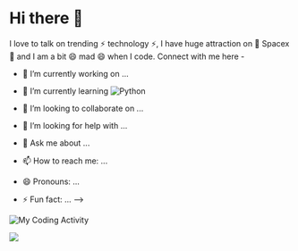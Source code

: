# Hi there 👋

I love to talk on trending ⚡ technology ⚡, I have huge attraction on 🔭 Spacex 🔭 and I am a bit 😄 mad 😄 when I code. Connect with me here -

- 🔭 I’m currently working on ...
- 🌱 I’m currently learning ![Python](https://img.shields.io/badge/-Python-8fcfd1?style=plastic&logo=Python)

- 👯 I’m looking to collaborate on ...
- 🤔 I’m looking for help with ...
- 💬 Ask me about ...
- 📫 How to reach me: ...
- 😄 Pronouns: ...
- ⚡ Fun fact: ...
-->

<img src="https://github.com/lawdiWG/lawdiWG/blob/master/images/codeStats.svg" alt="My Coding Activity"/>

![](https://github-readme-stats.vercel.app/api?username=lawdiwg)
